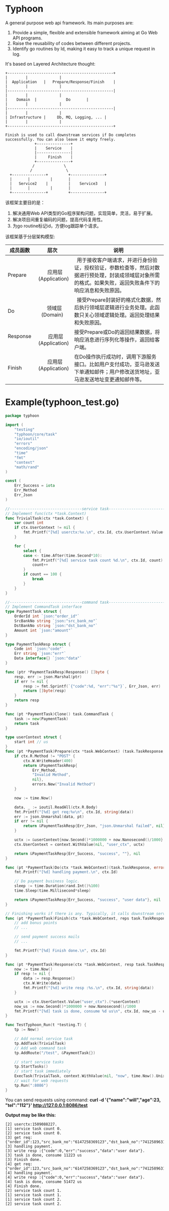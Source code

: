 # Typhoon
A general purpose web api framework. Its main purposes are:
1. Provide a simple, flexible and extensible framework aiming at Go Web API programs.
2. Raise the reusability of codes between different projects.
3. Identify go routines by Id, making it easy to track a unique request in log.


It's based on Layered Architecture thought:
```
+-----------------------------------------------+
|		 |				|
|  Application	 |   Prepare/Response/Finish	|
|		 |				|
|-----------------------------------------------|
|		 |				|
|    Domain	 |             Do		|
|		 |				|
|-----------------------------------------------|
|		 |				|
| Infrastructure |     Db, MQ, Logging, ...	|
|		 |				|
+-----------------------------------------------+

Finish is used to call downstream services if Do completes successfully. You can also leave it empty freely.
		     +---------------+
		     |    Service    |
		     |---------------|
		     |     Finish    |
		     +---------------+
		    /		      \
		   /		       \
  +---------------+			+---------------+   
  |		  |			|		|
  |   Service2	  |			|    Service3	|
  |		  |			|		|
  +---------------+			+---------------+
```  
该框架主要目的是：
1. 解决通用Web API类型的Go程序架构问题，实现简单，灵活，易于扩展。
2. 解决项目间重复编码的问题，提高代码复用性。
3. 为go routine标记id，方便log跟踪单个请求。

该框架基于分层架构模型:  

| 成员函数 | 层次   |  说明  |
| --------   | :-----:  | ----  |
|  Prepare   |   应用层<br>(Application)	|   用于接收客户端请求，并进行身份验证，授权验证，参数检查等，然后对数据进行预处理，封装成领域层对象所需的格式。如果失败，返回失败条件下的响应消息和失败原因。
|  Do        |  领域层<br>(Domain)         |   接受Prepare封装好的格式化数据，然后执行领域层逻辑进行业务处理。此函数只关心领域逻辑处理。返回处理结果和失败原因。
| Response   |    应用层<br>(Application)  |  接受Prepare或Do的返回结果数据，将响应消息进行序列化等操作，返回给客户端。
| Finish     |   应用层<br>(Application)   |  在Do操作执行成功时，调用下游服务接口。比如用户支付成功，亚马逊发送下单通知邮件；用户修改送货地址，亚马逊发送地址变更通知邮件等。


# Example(typhoon_test.go)

```go
package typhoon

import (
	"testing"
	"typhoon/core/task"
	"io/ioutil"
	"errors"
	"encoding/json"
	"time"
	"fmt"
	"context"
	"math/rand"
)

const (
	Err_Success = iota
	Err_Method
	Err_Json
)

//--------------------------------service task----------------------------------
// Implement func(ctx *task.Context)
func TrivialTask(ctx *task.Context) {
	var count int
	if ctx.UserContext != nil {
		fmt.Printf("[%d] userctx:%v.\n", ctx.Id, ctx.UserContext.Value("now"))
	}

	for {
		select {
		case <- time.After(time.Second*10):
			fmt.Printf("[%d] service task count %d.\n", ctx.Id, count)
			count++
		}
		if count == 100 {
			break
		}
	}
}

//--------------------------------command task----------------------------------
// Implement CommandTask interface
type PaymentTask struct {
	OrderId int `json:"order_id"`
	SrcBankNo string `json:"src_bank_no"`
	DstBankNo string `json:"dst_bank_no"`
	Amount int `json:"amount"`
}

type PaymentTaskResp struct {
	Code int `json:"code"`
	Err string `json:"err"`
	Data interface{} `json:"data"`
}

func (ptr *PaymentTaskResp)Response() []byte {
	resp, err := json.Marshal(ptr)
	if err != nil {
		resp := fmt.Sprintf(`{"code":%d, "err":"%s"}`, Err_Json, err)
		return []byte(resp)
	}
	return resp
}

func (pt *PaymentTask)Clone() task.CommandTask {
	task := new(PaymentTask)
	return task
}

type userContext struct {
	start int // us
}
func (pt *PaymentTask)Prepare(ctx *task.WebContext) (task.TaskResponse, error) {
	if ctx.R.Method != "POST" {
		ctx.W.WriteHeader(400)
		return &PaymentTaskResp{
			Err_Method,
			"Invalid Method",
			nil},
			errors.New("Invalid Method")
	}

	now := time.Now()

	data, _ := ioutil.ReadAll(ctx.R.Body)
	fmt.Printf("[%d] get req:%v\n", ctx.Id, string(data))
	err := json.Unmarshal(data, pt)
	if err != nil {
		return &PaymentTaskResp{Err_Json, "json.Unmarshal failed", nil}, err
	}

	uctx := &userContext{now.Second()*1000000 + now.Nanosecond()/1000}
	ctx.UserContext = context.WithValue(nil, "user_ctx", uctx)

	return &PaymentTaskResp{Err_Success, "success", ""}, nil
}

func (pt *PaymentTask)Do(ctx *task.WebContext)(task.TaskResponse, error) {
	fmt.Printf("[%d] handling payment.\n", ctx.Id)

	// Do payment business logic.
	sleep := time.Duration(rand.Int()%100)
	time.Sleep(time.Millisecond*sleep)

	return &PaymentTaskResp{Err_Success, "success", "user data"}, nil
}

// Finishing works if there is any. Typically, it calls downstream services.
func (pt *PaymentTask)Finish(ctx *task.WebContext, reps task.TaskResponse) {
	// add bonus points
	// ...

	// send payment success mails
	// ...

	fmt.Printf("[%d] Finish done.\n", ctx.Id)
}

func (pt *PaymentTask)Response(ctx *task.WebContext, resp task.TaskResponse) {
	now := time.Now()
	if resp != nil {
		data := resp.Response()
		ctx.W.Write(data)
		fmt.Printf("[%d] write resp :%s.\n", ctx.Id, string(data))
	}

	uctx := ctx.UserContext.Value("user_ctx").(*userContext)
	now_us := now.Second()*1000000 + now.Nanosecond()/1000
	fmt.Printf("[%d] task is done, consume %d us\n", ctx.Id, now_us - uctx.start)
}

func TestTyphoon_Run(t *testing.T) {
	tp := New()

	// Add normal service task
	tp.AddTask(TrivialTask)
	// Add web command task
	tp.AddRoute("/test", &PaymentTask{})

	// start service tasks
	tp.StartTasks()
	// start task immediately
	ExecTask(TrivialTask, context.WithValue(nil, "now", time.Now().Unix()))
	// wait for web requests
	tp.Run(":8086")
}

```

You can send requests using command: **curl -d '{"name":"will","age":23, "tel":"112"}' http://127.0.0.1:8086/test**

**Output may be like this:**
```
[2] userctx:1509088227.
[1] service task count 0.
[2] service task count 0.
[3] get req:{"order_id":123,"src_bank_no":"6147258369123","dst_bank_no":"7412589631203","amount":1000}
[3] handling payment.
[3] write resp :{"code":0,"err":"success","data":"user data"}.
[3] task is done, consume 11223 us
[3] Finish done.
[4] get req:{"order_id":123,"src_bank_no":"6147258369123","dst_bank_no":"7412589631203","amount":1000}
[4] handling payment.
[4] write resp :{"code":0,"err":"success","data":"user data"}.
[4] task is done, consume 51472 us
[4] Finish done.
[2] service task count 1.
[1] service task count 1.
[1] service task count 2.
[2] service task count 2.

```
